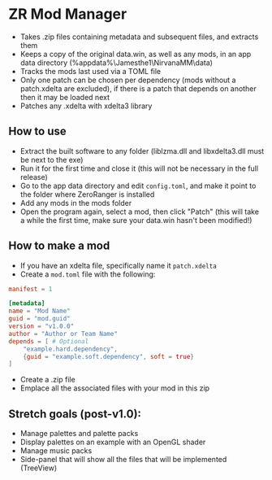 # ZR Mod Manager
- Takes .zip files containing metadata and subsequent files, and extracts them
- Keeps a copy of the original data.win, as well as any mods, in an app data directory (%appdata%\Jamesthe1\NirvanaMM\data)
- Tracks the mods last used via a TOML file
- Only one patch can be chosen per dependency (mods without a patch.xdelta are excluded), if there is a patch that depends on another then it may be loaded next
- Patches any .xdelta with xdelta3 library

## How to use
- Extract the built software to any folder (liblzma.dll and libxdelta3.dll must be next to the exe)
- Run it for the first time and close it (this will not be necessary in the full release)
- Go to the app data directory and edit `config.toml`, and make it point to the folder where ZeroRanger is installed
- Add any mods in the mods folder
- Open the program again, select a mod, then click "Patch" (this will take a while the first time, make sure your data.win hasn't been modified!)

## How to make a mod
- If you have an xdelta file, specifically name it `patch.xdelta`
- Create a `mod.toml` file with the following:
```toml
manifest = 1

[metadata]
name = "Mod Name"
guid = "mod.guid"
version = "v1.0.0"
author = "Author or Team Name"
depends = [ # Optional
	"example.hard.dependency",
	{guid = "example.soft.dependency", soft = true}
]
```
- Create a .zip file
- Emplace all the associated files with your mod in this zip

## Stretch goals (post-v1.0):
- Manage palettes and palette packs
- Display palettes on an example with an OpenGL shader
- Manage music packs
- Side-panel that will show all the files that will be implemented (TreeView)